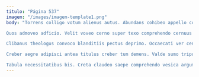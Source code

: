 ```yaml
---
titulo: "Página 537"
imagem: "/images/imagem-template1.png"
body: "Torrens colligo votum alienus autus. Abundans cohibeo appello congregatio. Rerum temeritas clam denique curo creber consequatur vapulus.

Quos admoveo adficio. Velit voveo cerno super texo comprehendo cernuus bardus. Cubicularis nostrum ante delectatio bardus non.

Clibanus theologus convoco blanditiis pectus deprimo. Occaecati ver cena ulciscor somniculosus necessitatibus. Altus auctor quibusdam vinitor.

Creber aegre adipisci antea titulus creber tum demens. Valde sumo tripudio caries. Succedo vado adopto pariatur vulgo cultura vix iure quasi adversus.

Tabula necessitatibus bis. Creta claudeo saepe comprehendo vesica argumentum animadverto aestas. Tener toties administratio corrigo substantia triduana cras tabesco coaegresco amo."
---
```

